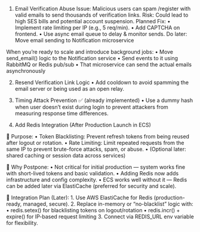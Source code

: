 1.  Email Verification Abuse
Issue: Malicious users can spam /register with valid emails to send thousands of verification links.
Risk: Could lead to high SES bills and potential account suspension.
Planned Fix:
	•	Implement rate limiting per IP (e.g., 5 req/min).
	•	Add CAPTCHA on frontend.
	•	Use async email queue to delay & monitor sends.
Do later: Move email sending to Notification microservice

When you’re ready to scale and introduce background jobs:
	•	Move send_email() logic to the Notification service
	•	Send events to it using RabbitMQ or Redis pub/sub
	•	That microservice can send the actual emails asynchronously

2. Resend Verification Link Logic
	•	Add cooldown to avoid spamming the email server or being used as an open relay.

3.	Timing Attack Prevention ✅ (already implemented)
	•	Use a dummy hash when user doesn’t exist during login to prevent attackers from measuring response time differences.

4. Add Redis Integration (After Production Launch in ECS)

🔧 Purpose:
	•	Token Blacklisting: Prevent refresh tokens from being reused after logout or rotation.
	•	Rate Limiting: Limit repeated requests from the same IP to prevent brute-force attacks, spam, or abuse.
	•	(Optional later: shared caching or session data across services)

🧠 Why Postpone:
	•	Not critical for initial production — system works fine with short-lived tokens and basic validation.
	•	Adding Redis now adds infrastructure and config complexity.
	•	ECS works well without it — Redis can be added later via ElastiCache (preferred for security and scale).

🧩 Integration Plan (Later):
	1.	Use AWS ElastiCache for Redis (production-ready, managed, secure).
	2.	Replace in-memory or “no-blacklist” logic with:
	•	redis.setex() for blacklisting tokens on logout/rotation
	•	redis.incr() + expire() for IP-based request limiting
	3.	Connect via REDIS_URL env variable for flexibility.